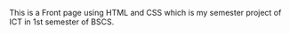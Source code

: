 This is a Front page using HTML and CSS which is my semester project of ICT in 1st semester of BSCS.
